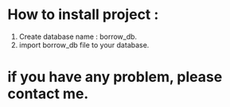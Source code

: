 # How to install project :
1. Create database name : borrow_db.
2. import borrow_db file to your database.

# if you have any problem, please contact me.
